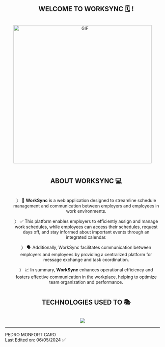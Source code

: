 <div id="user-content-toc">
<ul align="center">
<summary><h2 style="display: inline-block">WELCOME TO WORKSYNC 🗓️ !</h2></summary>
</ul>
</div>


<div align="center">
<img align="center" height="450px" alt="GIF" src="https://github.com/Elmonfas/WorkSync/assets/131756525/826ce72b-1b4e-4bf1-9154-c25c42daeed5" />
</div>
<div id="user-content-toc">
<ul align="center">
<summary><h2 style="display: inline-block">ABOUT WORKSYNC 💻</h2></summary>

〉 💼 **WorkSync** is a web application designed to streamline schedule management and communication between employers and employees in work environments.

〉 ✅ This platform enables employers to efficiently assign and manage work schedules, while employees can access their schedules, request days off, and stay informed about important         events through an integrated calendar.

〉 🗣️ Additionally, WorkSync facilitates communication between employers and employees by providing a centralized platform for message exchange and task coordination.

〉 📈 In summary, **WorkSync** enhances operational efficiency and fosters effective communication in the workplace, helping to optimize team organization and performance.

</ul>
</div>

<div id="user-content-toc">
<ul align="center">
<summary><h2 style="display: inline-block">TECHNOLOGIES USED TO 📚</h2></summary>
</ul>
<p align="center">
<a href="[https://skillicons.dev](https://skillicons.dev/)">
<img src="https://skillicons.dev/icons?i=git,css,express,figma,github,html,js,mysql,vue,npm,pinia,nodejs,tailwind,vscode&perline=14" />
</a>
</p>
</div>

---

PEDRO MONFORT CARO
<br>
Last Edited on: 06/05/2024 ✅
